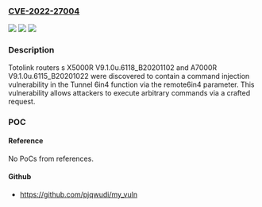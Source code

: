 ### [CVE-2022-27004](https://cve.mitre.org/cgi-bin/cvename.cgi?name=CVE-2022-27004)
![](https://img.shields.io/static/v1?label=Product&message=n%2Fa&color=blue)
![](https://img.shields.io/static/v1?label=Version&message=n%2Fa&color=blue)
![](https://img.shields.io/static/v1?label=Vulnerability&message=n%2Fa&color=brighgreen)

### Description

Totolink routers s X5000R V9.1.0u.6118_B20201102 and A7000R V9.1.0u.6115_B20201022 were discovered to contain a command injection vulnerability in the Tunnel 6in4 function via the remote6in4 parameter. This vulnerability allows attackers to execute arbitrary commands via a crafted request.

### POC

#### Reference
No PoCs from references.

#### Github
- https://github.com/pjqwudi/my_vuln

